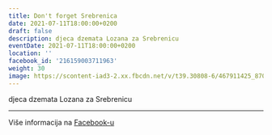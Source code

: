 ```yaml
---
title: Don't forget Srebrenica
date: 2021-07-11T18:00:00+0200
draft: false
description: djeca dzemata Lozana za Srebrenicu
eventDate: 2021-07-11T18:00:00+0200
location: ''
facebook_id: '216159003711963'
weight: 30
image: https://scontent-iad3-2.xx.fbcdn.net/v/t39.30808-6/467911425_8702124949883247_8451066247417132989_n.jpg?_nc_cat=103&ccb=1-7&_nc_sid=9e60e4&_nc_ohc=d4CM-hetvVkQ7kNvwEa65YJ&_nc_oc=Adnx4X68RtZaSAaIBE5-6SKoj6zsA2QsB8XkQMNHkZAfehQoByiqVKAJd8VdxQMOPP0&_nc_zt=23&_nc_ht=scontent-iad3-2.xx&edm=ABTKTjYEAAAA&_nc_gid=mHlmJt2Q7YXNMzApIsHY3Q&oh=00_AfXM7LqnQgHhVxdsBZwMaG9Tc6XNPPi_GiMLsaBEoGo7MA&oe=68B1BFD9
---
```


djeca dzemata Lozana za Srebrenicu

---

Više informacija na [Facebook-u](https://facebook.com/events/216159003711963)